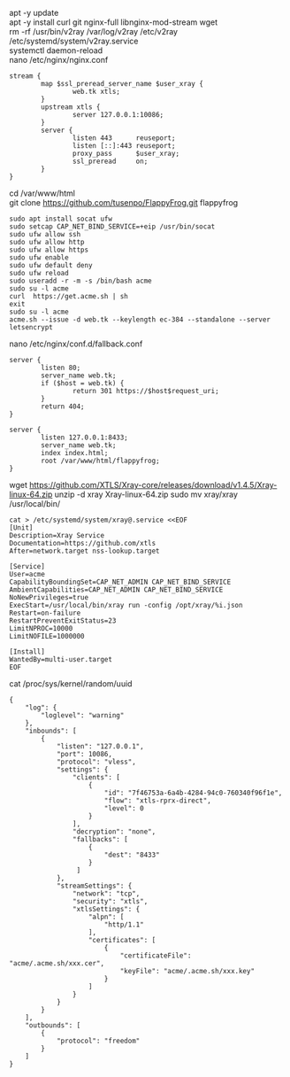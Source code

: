apt -y update  
apt -y install curl git nginx-full libnginx-mod-stream wget  
rm -rf /usr/bin/v2ray /var/log/v2ray /etc/v2ray /etc/systemd/system/v2ray.service  
systemctl daemon-reload  
nano /etc/nginx/nginx.conf  
```
stream {
        map $ssl_preread_server_name $user_xray {
                web.tk xtls;
        }
        upstream xtls {
                server 127.0.0.1:10086;
        }
        server {
                listen 443      reuseport;
                listen [::]:443 reuseport;
                proxy_pass      $user_xray;
                ssl_preread     on;
        }
}
```

cd /var/www/html  
git clone https://github.com/tusenpo/FlappyFrog.git flappyfrog  
```
sudo apt install socat ufw
sudo setcap CAP_NET_BIND_SERVICE=+eip /usr/bin/socat
sudo ufw allow ssh
sudo ufw allow http
sudo ufw allow https
sudo ufw enable
sudo ufw default deny
sudo ufw reload
sudo useradd -r -m -s /bin/bash acme
sudo su -l acme
curl  https://get.acme.sh | sh
exit
sudo su -l acme
acme.sh --issue -d web.tk --keylength ec-384 --standalone --server letsencrypt
```
nano /etc/nginx/conf.d/fallback.conf  
```
server {
        listen 80;
        server_name web.tk;
        if ($host = web.tk) {
                return 301 https://$host$request_uri;
        }
        return 404;
}

server {
        listen 127.0.0.1:8433;
        server_name web.tk;
        index index.html;
        root /var/www/html/flappyfrog;
}
```
wget https://github.com/XTLS/Xray-core/releases/download/v1.4.5/Xray-linux-64.zip 
unzip -d xray Xray-linux-64.zip 
sudo mv xray/xray /usr/local/bin/ 
```
cat > /etc/systemd/system/xray@.service <<EOF
[Unit]
Description=Xray Service
Documentation=https://github.com/xtls
After=network.target nss-lookup.target

[Service]
User=acme
CapabilityBoundingSet=CAP_NET_ADMIN CAP_NET_BIND_SERVICE
AmbientCapabilities=CAP_NET_ADMIN CAP_NET_BIND_SERVICE
NoNewPrivileges=true
ExecStart=/usr/local/bin/xray run -config /opt/xray/%i.json
Restart=on-failure
RestartPreventExitStatus=23
LimitNPROC=10000
LimitNOFILE=1000000

[Install]
WantedBy=multi-user.target
EOF
```
cat /proc/sys/kernel/random/uuid
```
{
    "log": {
        "loglevel": "warning"
    },
    "inbounds": [
        {
            "listen": "127.0.0.1",
            "port": 10086,
            "protocol": "vless",
            "settings": {
                "clients": [
                    {
                        "id": "7f46753a-6a4b-4284-94c0-760340f96f1e",
                        "flow": "xtls-rprx-direct",
                        "level": 0
                    }
                ],
                "decryption": "none",
                "fallbacks": [
                    {
                        "dest": "8433"
                    }
                 ]
            },
            "streamSettings": {
                "network": "tcp",
                "security": "xtls",
                "xtlsSettings": {
                    "alpn": [
                        "http/1.1"
                    ],
                    "certificates": [
                        {
                            "certificateFile": "acme/.acme.sh/xxx.cer",
                            "keyFile": "acme/.acme.sh/xxx.key"
                        }
                    ]
                }
            }
        }
    ],
    "outbounds": [
        {
            "protocol": "freedom"
        }
    ]
}
```
